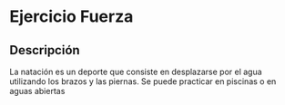 # Ejercicio Fuerza

## Descripción
La natación es un deporte que consiste en desplazarse por el agua utilizando los brazos y las piernas. Se puede practicar en piscinas o en aguas abiertas